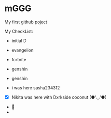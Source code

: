 # mGGG
My first github poject

My CheckList:
   *  initial D
   *  evangelion
   * fortnite
   * genshin
    
   * genshin
   * i was here sasha234312
                  
- [x] Nikita was here with Dxrkside
 coconut    (●'◡'●)
- 🤖
- 